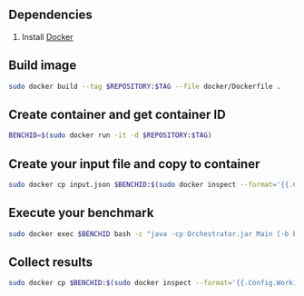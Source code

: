 ## Dependencies

1. Install [Docker](https://docs.docker.com/engine/install/ubuntu/)

## Build image

```bash
sudo docker build --tag $REPOSITORY:$TAG --file docker/Dockerfile .
```

## Create container and get container ID

```bash
BENCHID=$(sudo docker run -it -d $REPOSITORY:$TAG)
```

## Create your input file and copy to container

```bash
sudo docker cp input.json $BENCHID:$(sudo docker inspect --format='{{.Config.WorkingDir}}' $BENCHID)/input.json
```

## Execute your benchmark

```bash
sudo docker exec $BENCHID bash -c "java -cp Orchestrator.jar Main [-b benchmark] [-i input] [-n iterations]"
```

## Collect results

```bash
sudo docker cp $BENCHID:$(sudo docker inspect --format='{{.Config.WorkingDir}}' $BENCHID)/results ./results
```

